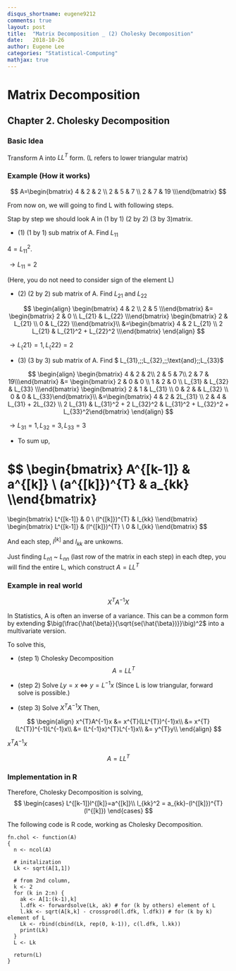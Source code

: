 ```yaml
---
disqus_shortname: eugene9212
comments: true
layout: post
title:  "Matrix Decomposition _ (2) Cholesky Decomposition"
date:   2018-10-26
author: Eugene Lee
categories: "Statistical-Computing"
mathjax: true
---
```


# Matrix Decomposition
## Chapter 2. Cholesky Decomposition
### Basic Idea
Transform A into $LL^{T}$ form. (L refers to lower triangular matrix)

### Example (How it works)
$$
A=\begin{bmatrix} 4 & 2 & 2 \\
 2 & 5 & 7 \\
 2 & 7 & 19 \\\end{bmatrix}
$$

From now on, we will going to find L with following steps.

Stap by step we should look A in (1 by 1) (2 by 2) (3 by 3)matrix.

- (1) (1 by 1) sub matrix of A. Find $L_{11}$

$4=L_{11}^{2}.$

$\rightarrow L_{11} = 2$

(Here, you do not need to consider sign of the element L)

- (2) (2 by 2) sub matrix of A. Find $L_{21}$ and $L_{22}$

$$
\begin{align}
\begin{bmatrix} 4 & 2 \\ 2 & 5 \\\end{bmatrix}
&=
\begin{bmatrix} 2 & 0 \\ L_{21} & L_{22} \\\end{bmatrix}
\begin{bmatrix} 2 & L_{21} \\ 0 & L_{22} \\\end{bmatrix}\\
&=\begin{bmatrix} 4 & 2 L_{21} \\ 2 L_{21} & L_{21}^2 + L_{22}^2 \\\end{bmatrix}
\end{align}
$$

$\rightarrow L_\{21\} = 1, L_\{22\} = 2$

- (3) (3 by 3) sub matrix of A. Find $ L_{31},\;\;L_{32},\;\;\text{and}\;\;L_{33}$

$$
\begin{align}
\begin{bmatrix} 4 & 2 & 2\\ 2 & 5 & 7\\ 2 & 7 & 19\\\end{bmatrix}
&=
\begin{bmatrix} 2 & 0 & 0 \\ 1 & 2 & 0 \\ L_{31} & L_{32} & L_{33} \\\end{bmatrix}
\begin{bmatrix} 2 & 1 & L_{31} \\ 0 & 2 & & L_{32} \\ 0 & 0 & L_{33}\end{bmatrix}\\
&=\begin{bmatrix} 4 & 2 & 2L_{31} \\ 2 & 4 & L_{31} + 2L_{32} \\ 2 L_{31} & L_{31}^2 + 2 L_{32}^2 & L_{31}^2 + L_{32}^2 + L_{33}^2\end{bmatrix}
\end{align}
$$

$\rightarrow L_{31} = 1, L_{32} = 3, L_{33} = 3$

- To sum up,

$$
\begin{bmatrix} A^{[k-1]} & a^{[k]} \\
 (a^{[k]})^{T} & a_{kk} \\\end{bmatrix}
=
\begin{bmatrix} L^{[k-1]} & 0 \\
 (l^{[k]})^{T} & l_{kk} \\\end{bmatrix}
\begin{bmatrix} L^{[k-1]} & (l^{[k]})^{T} \\
0 & l_{kk} \\\end{bmatrix}
$$

And each step, $l^{[k]}$ and $l_{kk}$ are unkowns.

Just finding $L_{n1}$ ~ $L_{nn}$ (last row of the matrix in each step) in each dtep, you will find the entire L, which construct $A=LL^{T}$

### Example in real world
$$
X^{T}A^{-1}X
$$

In Statistics, A is often an inverse of a variance. This can be a common form by extending $\big(\frac{\hat{\beta}}{\sqrt{se(\hat{\beta})}}\big)^2$ into a multivariate version.

To solve this,

- (step 1) Cholesky Decomposition
$$
A=LL^T
$$

- (step 2) Solve $Ly=x$   $\Leftrightarrow$    $y=L^{-1}x$
(Since L is low triangular, forward solve is possible.)

- (step 3) Solve $X^{T}A^{-1}X$
Then,

$$
\begin{align}
x^{T}A^{-1}x &= x^{T}(LL^{T})^{-1}x\\
&= x^{T}(L^{T})^{-1}L^{-1}x\\
&= (L^{-1}x)^{T}L^{-1}x\\
&= y^{T}y\\
\end{align}
$$

$x^{T}A^{-1}x$

$$
A=LL^T
$$

### Implementation in R
Therefore, Cholesky Decomposition is solving,
$$
\begin{cases}
    L^{[k-1]}l^{[k]}=a^{[k]}\\
    l_{kk}^2 = a_{kk}-(l^{[k]})^{T}(l^{[k]})
\end{cases}
$$


The following code is R code, working as Cholesky Decomposition.

```
fn.chol <- function(A)
{
  n <- ncol(A)
  
  # initalization
  Lk <- sqrt(A[1,1])
  
  # from 2nd column,
  k <- 2
  for (k in 2:n) {
    ak <- A[1:(k-1),k]
    l.dfk <- forwardsolve(Lk, ak) # for (k by others) element of L
    l.kk <- sqrt(A[k,k] - crossprod(l.dfk, l.dfk)) # for (k by k) element of L
    Lk <- rbind(cbind(Lk, rep(0, k-1)), c(l.dfk, l.kk))
    print(Lk)
  }
  L <- Lk
  
  return(L)  
}
```
